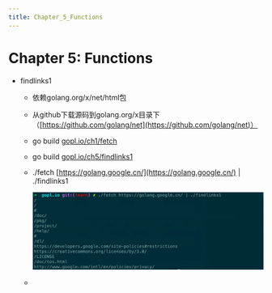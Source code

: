 ```yaml
---
title: Chapter_5_Functions
---
```


# Chapter 5: Functions

- findlinks1
    - 依赖golang.org/x/net/html包
    - 从github下载源码到golang.org/x目录下（[https://github.com/golang/net](https://github.com/golang/net)）
    - go build [gopl.io/ch1/fetch](http://gopl.io/ch1/fetch)
    - go build [gopl.io/ch5/findlinks1](http://gopl.io/ch5/findlinks1)
    - ./fetch [https://golang.google.cn/](https://golang.google.cn/) | ./findlinks1
        
        ![05449503120eede90a8b98f6afb73235](assets/05449503120eede90a8b98f6afb73235.png)
        
    -